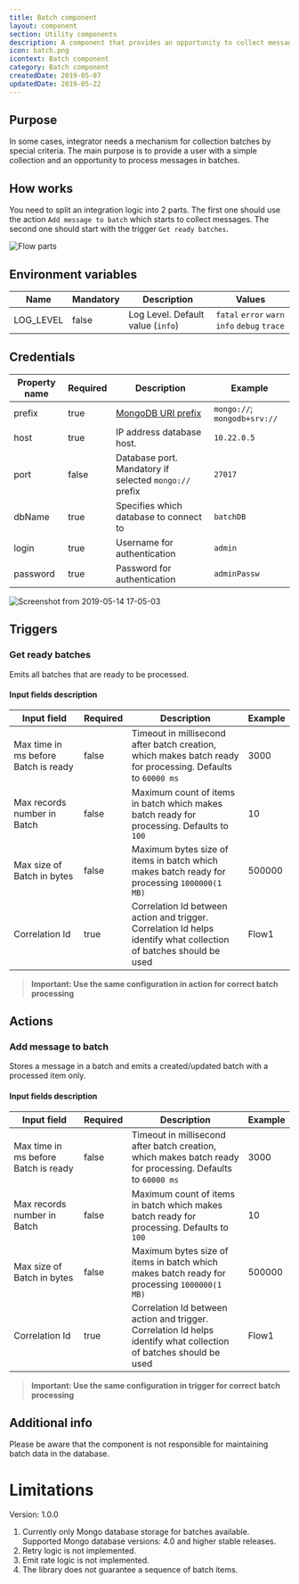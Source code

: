 ```yaml
---
title: Batch component
layout: component
section: Utility components
description: A component that provides an opportunity to collect messages to a batch.
icon: batch.png
icontext: Batch component
category: Batch component
createdDate: 2019-05-07
updatedDate: 2019-05-22
---
```


## Purpose

In some cases, integrator needs a mechanism for collection batches by special criteria. The main purpose is to provide a user with a simple collection and an opportunity to process messages in batches.

## How works

You need to split an integration logic into 2 parts. The first one should use the action `Add message to batch` which starts to collect messages. The second one should start with the trigger `Get ready batches`.

![Flow parts](https://user-images.githubusercontent.com/13310949/57698996-97aa4580-765f-11e9-8ab8-205b7927d33a.png)

## Environment variables

| Name | Mandatory | Description | Values |
| ---- |--------- |----------- |------ |
| LOG_LEVEL | false | Log Level. Default value (`info`) | `fatal` `error` `warn` `info` `debug` `trace` |

## Credentials

| Property name | Required | Description | Example |
|-------------|--------|-----------|-------|
| prefix       | true   | [MongoDB URI prefix](https://docs.mongodb.com/manual/reference/connection-string/) | `mongo://`; `mongodb+srv://` |
| host         | true   | IP address database host. | `10.22.0.5` |
| port         | false  | Database port. Mandatory if selected `mongo://` prefix | `27017` |
| dbName       | true   | Specifies which database to connect to | `batchDB` |
| login        | true   | Username for authentication | `admin` |
| password     | true   | Password for authentication | `adminPassw` |

![Screenshot from 2019-05-14 17-05-03](https://user-images.githubusercontent.com/13310949/57704412-80bd2080-766a-11e9-977f-86f96820d30d.png)

## Triggers

### Get ready batches
Emits all batches that are ready to be processed.

#### Input fields description

| Input field | Required | Description | Example |
|-----------|--------|---------|---------|
| Max time in ms before Batch is ready | false | Timeout in millisecond after batch creation, which makes batch ready for processing. Defaults to `60000 ms` | 3000 |
| Max records number in Batch | false | Maximum count of items in batch which makes batch ready for processing. Defaults to `100` | 10 |
| Max size of Batch in bytes | false | Maximum bytes size of items in batch which makes batch ready for processing `1000000(1 MB)` | 500000 |
| Correlation Id | true | Correlation Id between action and trigger. Correlation Id helps identify what collection of batches should be used | Flow1 |

> **Important: Use the same configuration in action for correct batch processing**

## Actions

### Add message to batch
Stores a message in a batch and emits a created/updated batch with a processed item only.

#### Input fields description

| Input field | Required | Description | Example |
|-----------|--------|---------|---------|
| Max time in ms before Batch is ready | false | Timeout in millisecond after batch creation, which makes batch ready for processing. Defaults to `60000 ms` | 3000 |
| Max records number in Batch | false | Maximum count of items in batch which makes batch ready for processing. Defaults to `100` | 10 |
| Max size of Batch in bytes | false | Maximum bytes size of items in batch which makes batch ready for processing `1000000(1 MB)` | 500000 |
| Correlation Id | true | Correlation Id between action and trigger. Correlation Id helps identify what collection of batches should be used | Flow1 |


> **Important: Use the same configuration in trigger for correct batch processing**

## Additional info

Please be aware that the component is not responsible for maintaining batch data in the database.

# Limitations

Version: 1.0.0

1. Currently only Mongo database storage for batches available.
Supported Mongo database versions: 4.0 and higher stable releases.
2. Retry logic is not implemented.
3. Emit rate logic is not implemented.
4. The library does not guarantee a sequence of batch items.
